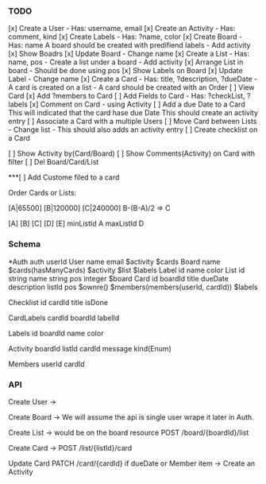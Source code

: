 ### TODO
[x] Create a User
    - Has: username, email
[x] Create an Activity
    - Has: comment, kind
[x] Create Labels
    - Has: ?name, color
[x] Create Board
    - Has: name
    A board should be created with predifiend labels
    - Add activity
[x] Show Boadrs
[x] Update Board
    - Change name
[x] Create a List
    - Has: name, pos
    - Create a list under a board
    - Add activity
[x] Arrange List in board
    - Should be done using pos
[x] Show Labels on Board
[x] Update Label
    - Change name
[x] Create a Card
    - Has: title, ?description, ?dueDate
    - A card is created on a list
    - A card should be created with an Order
[ ] View Card
[x] Add ?members to Card
[ ] Add Fields to Card
    - Has: ?checkList, ?labels
[x] Comment on Card
    - using Activity
[ ] Add a due Date to a Card
    This will indicated that the card hase due Date
    This should create an activity entry
[ ] Associate a Card with a multiple Users
[ ] Move Card between Lists
    - Change list
    - This should also adds an activity entry
[ ] Create checklist on a Card

[ ] Show Activity by(Card/Board)
[ ] Show Comments(Activity) on Card with filter
[ ] Del Board/Card/List

***[ ] Add Custome filed to a card


Order Cards or Lists:

[A|65500] [B|120000] [C|240000]
B-(B-A)/2 => C 

[A] [B] [C] [D] [E] 
minListId A maxListId D

### Schema
*Auth
    auth
    userId
User
    name
    email
    $activity
    $cards
Board
    name
    $cards(hasManyCards)
    $activity
    $list
    $labels
Label
    id
    name
    color
List
    id string
    name string
    pos integer
    $board
Card
    id
    boardId
    title
    dueDate
    description
    listId
    pos
    $ownre()
    $members(members(userId, cardId))
    $labels

Checklist
    id
    cardId
    title
    isDone

CardLabels
    cardId
    boardId
    labelId

Labels
    id
    boardId
    name
    color

Activity
    boardId
    listId
    cardId
    message
    kind(Enum)

Members
    userId
    cardId

### API
Create User -> 

Create Board -> We will assume the api is single user
wrape it later in Auth.

Create List -> would be on the board resource
POST /board/{boardId}/list

Create Card -> 
POST /list/{listId}/card

Update Card
PATCH /card/{cardId}
    if dueDate or Member item -> Create an Activity